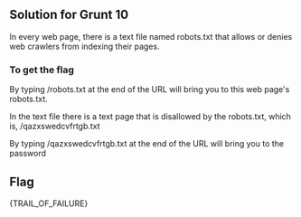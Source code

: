 ## Solution for Grunt 10 #

In every web page, there is a text file named robots.txt that allows or denies web crawlers from indexing their pages.

### To get the flag

By typing /robots.txt at the end of the URL will bring you to this web page's robots.txt.

In the text file there is a text page that is disallowed by the robots.txt, which is,
    /qazxswedcvfrtgb.txt

By typing /qazxswedcvfrtgb.txt at the end of the URL will bring you to the password

## Flag
{TRAIL_OF_FAILURE}